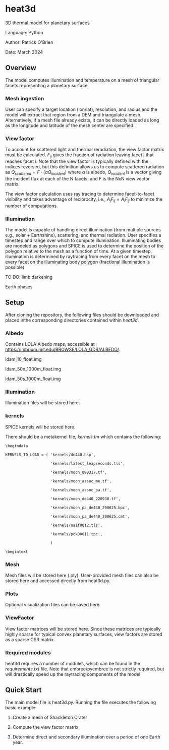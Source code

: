 # heat3d
3D thermal model for planetary surfaces

Language: Python

Author: Patrick O'Brien

Date: March 2024

## Overview

The model computes illumination and temperature on a mesh of triangular facets representing a planetary surface.

### Mesh ingestion

User can specify a target location (lon/lat), resolution, and radius and the model will extract that region from a DEM and triangulate a mesh. Alternatively, 
if a mesh file already exists, it can be directly loaded as long as the longitude and latitude of the mesh center are specified.

### View factor
To account for scattered light and thermal reradiation, the view factor matrix must be calculated. $F_{ij}$ gives the fraction of radiation leaving facet j that reaches facet i.
Note that the view factor is typically defined with the indices reversed, but this definition allows us to compute scattered radiation as $Q_{scattered} = F \cdot (\alpha Q_{incident})$
where $\alpha$ is albedo, $Q_{incident}$ is a vector giving the incident flux at each of the N facets, and F is the NxN view vector matrix.

The view factor calculation uses ray tracing to determine facet-to-facet visibility and takes advantage of reciprocity, i.e., $A_j F_{ij} = A_i F_{ij}$ to minimize the number of computations.

### Illumination
The model is capable of handling direct illumination (from multiple sources e.g., solar + Earthshine), scattering, and thermal radiation. User specifies a timestep and range over which to compute illumination.
Illuminating bodies are modeled as polygons and SPICE is used to determine the position of the polygon relative to the mesh as a function of time. At a given timestep, illumination is determined by raytracing from every facet on the mesh to every facet on the illuminating body polygon (fractional illumination is possible)


TO DO:
limb darkening

Earth phases


## Setup
After cloning the repository, the following files should be downloaded and placed inthe corresponding directories contained within *heat3d*.

### Albedo
Contains LOLA Albedo maps, accessible at https://imbrium.mit.edu/BROWSE/LOLA_GDR/ALBEDO/.

ldam_10_float.img

ldam_50n_1000m_float.img

ldam_50s_1000m_float.img

### Illumination
Illumination files will be stored here.

### kernels
SPICE kernels will be stored here. 

There should be a metakernel file, *kernels.tm* which contains the following:

```
\begindata

KERNELS_TO_LOAD = ( 'kernels/de440.bsp',

					'kernels/latest_leapseconds.tls',

					'kernels/moon_080317.tf',

					'kernels/moon_assoc_me.tf',

					'kernels/moon_assoc_pa.tf',

					'kernels/moon_de440_220930.tf',

					'kernels/moon_pa_de440_200625.bpc',

					'kernels/moon_pa_de440_200625.cmt',

					'kernels/naif0012.tls',

					'kernels/pck00011.tpc',

					)

\begintext
```

### Mesh
Mesh files will be stored here (.ply). User-provided mesh files can also be stored here and accessed directly from heat3d.py.


### Plots 
Optional visualization files can be saved here. 


### ViewFactor
View factor matrices will be stored here. Since these matrices are typically highly sparse for typical convex planetary surfaces,
view factors are stored as a sparse CSR matrix.


### Required modules
heat3d requires a number of modules, which can be found in the *requirements.txt* file. Note that embree/pyembree is not strictly required,
but will drastically speed up the raytracing components of the model.


## Quick Start

The main model file is heat3d.py. Running the file executes the following basic example:

1.  Create a mesh of Shackleton Crater

2.  Compute the view factor matrix

3.  Determine direct and secondary illumination over a period of one Earth year.

